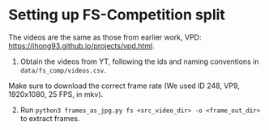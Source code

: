 # Setting up FS-Competition split

The videos are the same as those from earlier work, VPD: https://jhong93.github.io/projects/vpd.html.

1. Obtain the videos from YT, following the ids and naming conventions in `data/fs_comp/videos.csv`.

Make sure to download the correct frame rate (We used ID 248, VP9, 1920x1080, 25 FPS, in mkv).

2. Run `python3 frames_as_jpg.py fs <src_video_dir> -o <frame_out_dir>` to extract frames.
